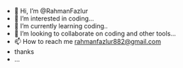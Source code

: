 - 👋 Hi, I’m @RahmanFazlur
- 👀 I’m interested in coding...
- 🌱 I’m currently learning coding..
- 💞️ I’m looking to collaborate on coding and other tools...
- 📫 How to reach me rahmanfazlur882@gmail.com
- thanks
- ...

<!---
RahmanFazlur/RahmanFazlur is a ✨ special ✨ repository because its `README.md` (this file) appears on your GitHub profile.
You can click the Preview link to take a look at your changes.
--->
